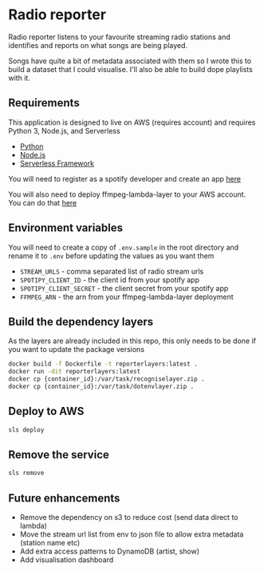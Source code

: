 # Radio reporter

Radio reporter listens to your favourite streaming radio stations and identifies and reports on what songs are being played.

Songs have quite a bit of metadata associated with them so I wrote this to build a dataset that I could visualise. I'll also be able to build dope playlists with it.

## Requirements

This application is designed to live on AWS (requires account) and requires Python 3, Node.js, and Serverless

- [Python](https://www.python.org)
- [Node.js](https://nodejs.org)
- [Serverless Framework](https://www.serverless.com)

You will need to register as a spotify developer and create an app [here](https://developer.spotify.com)

You will also need to deploy ffmpeg-lambda-layer to your AWS account. You can do that [here](https://serverlessrepo.aws.amazon.com/applications/us-east-1/145266761615/ffmpeg-lambda-layer)

## Environment variables

You will need to create a copy of `.env.sample` in the root directory and rename it to `.env` before updating the values as you want them

- `STREAM_URLS` - comma separated list of radio stream urls
- `SPOTIPY_CLIENT_ID` - the client id from your spotify app
- `SPOTIPY_CLIENT_SECRET` - the client secret from your spotify app
- `FFMPEG_ARN` - the arn from your ffmpeg-lambda-layer deployment

## Build the dependency layers

As the layers are already included in this repo, this only needs to be done if you want to update the package versions

```bash
docker build -f Dockerfile -t reporterlayers:latest .
docker run -dit reporterlayers:latest
docker cp {container_id}:/var/task/recogniselayer.zip .
docker cp {container_id}:/var/task/dotenvlayer.zip .
```

## Deploy to AWS

```bash
sls deploy
```

## Remove the service

```bash
sls remove
```

## Future enhancements

- Remove the dependency on s3 to reduce cost (send data direct to lambda)
- Move the stream url list from env to json file to allow extra metadata (station name etc)
- Add extra access patterns to DynamoDB (artist, show)
- Add visualisation dashboard
